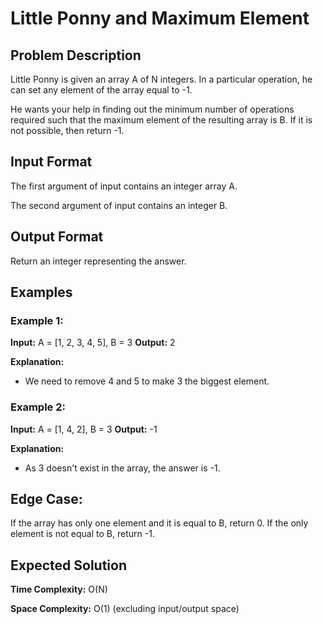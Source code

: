 # Little Ponny and Maximum Element

## Problem Description

Little Ponny is given an array A of N integers. In a particular operation, he can set any element of the array equal to -1.

He wants your help in finding out the minimum number of operations required such that the maximum element of the resulting array is B.
If it is not possible, then return -1.

## Input Format

The first argument of input contains an integer array A.

The second argument of input contains an integer B.

## Output Format

Return an integer representing the answer.

## Examples

### Example 1:

**Input:** A = [1, 2, 3, 4, 5], B = 3
**Output:** 2

**Explanation:**
- We need to remove 4 and 5 to make 3 the biggest element.

### Example 2:

**Input:** A = [1, 4, 2], B = 3
**Output:** -1

**Explanation:**
- As 3 doesn't exist in the array, the answer is -1.
    
## Edge Case:

If the array has only one element and it is equal to B, return 0.
If the only element is not equal to B, return -1.

## Expected Solution

**Time Complexity:** O(N)

**Space Complexity:** O(1) (excluding input/output space)

